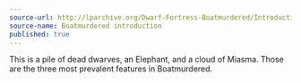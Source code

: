 ```yaml
---
source-url: http://lparchive.org/Dwarf-Fortress-Boatmurdered/Introduction/
source-name: Boatmurdered introduction
published: true
---
```


<p>This is a pile of dead dwarves, an Elephant, and a cloud of Miasma. Those are the three most prevalent features in Boatmurdered.</p>


